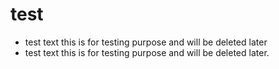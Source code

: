 # test

- test text this is for testing purpose and will be deleted later
- test text this is for testing purpose and will be deleted later.
